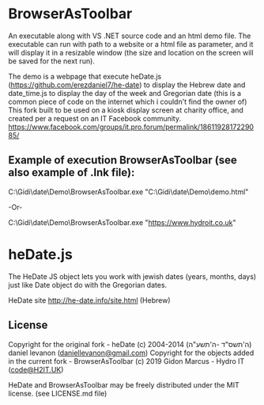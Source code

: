 
# BrowserAsToolbar
An executable along with VS .NET source code and an html demo file. The executable can run with path to a website or a html file as parameter, and it will display it in a resizable window (the size and location on the screen will be saved for the next run).

The demo is a webpage that execute heDate.js (https://github.com/erezdaniel7/he-date) to display the Hebrew date and date_time.js to display the day of the week and Gregorian date (this is a common piece of code on the internet which i couldn't find the owner of)
This fork built to be used on a kiosk display screen at charity office, and created per a request on an IT Facebook community. https://www.facebook.com/groups/it.pro.forum/permalink/1861192817229085/

## Example of execution BrowserAsToolbar (see also example of .lnk file):
C:\Gidi\date\Demo\BrowserAsToolbar.exe "C:\Gidi\date\Demo\demo.html"

-Or-

C:\Gidi\date\Demo\BrowserAsToolbar.exe "https://www.hydroit.co.uk"

# heDate.js

The HeDate JS object lets you work with jewish dates (years, months, days) just like Date object do with the Gregorian dates.

HeDate site http://he-date.info/site.html (Hebrew)


## License
 
Copyright for the original fork - heDate (c) 2004-2014 (ה'תשס"ד -ה'תשע"ה) daniel levanon (daniellevanon@gmail.com) 
Copyright for the objects added in the current fork - BrowserAsToolbar (c) 2019 Gidon Marcus - Hydro IT (code@H2IT.UK)

HeDate and BrowserAsToolbar may be freely distributed under the MIT license. (see LICENSE.md file)
 
